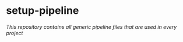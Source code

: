 # setup-pipeline
###### This repository contains all generic pipeline files that are used in every project
